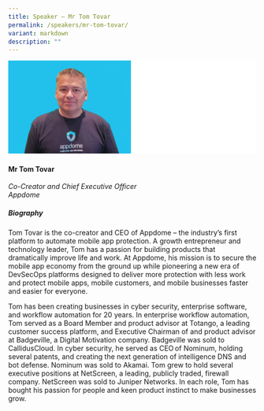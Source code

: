 ```yaml
---
title: Speaker – Mr Tom Tovar
permalink: /speakers/mr-tom-tovar/
variant: markdown
description: ""
---
```

![](/images/2024%20speakers/Mr_Tom_Tovar.png)
#### **Mr Tom Tovar**

*Co-Creator and Chief Executive Officer <br> Appdome*

##### **Biography**
Tom Tovar is the co-creator and CEO of Appdome – the industry’s first platform to automate mobile app protection. A growth entrepreneur and technology leader, Tom has a passion for building products that dramatically improve life and work. At Appdome, his mission is to secure the mobile app economy from the ground up while pioneering a new era of DevSecOps platforms designed to deliver more protection with less work and protect mobile apps, mobile customers, and mobile businesses faster and easier for everyone.
 
Tom has been creating businesses in cyber security, enterprise software, and workflow automation for 20 years. In enterprise workflow automation, Tom served as a Board Member and product advisor at Totango, a leading customer success platform, and Executive Chairman of and product advisor at Badgeville, a Digital Motivation company. Badgeville was sold to CallidusCloud. In cyber security, he served as CEO of Nominum, holding several patents, and creating the next generation of intelligence DNS and bot defense. Nominum was sold to Akamai. Tom grew to hold several executive positions at NetScreen, a leading, publicly traded, firewall company. NetScreen was sold to Juniper Networks. In each role, Tom has bought his passion for people and keen product instinct to make businesses grow.